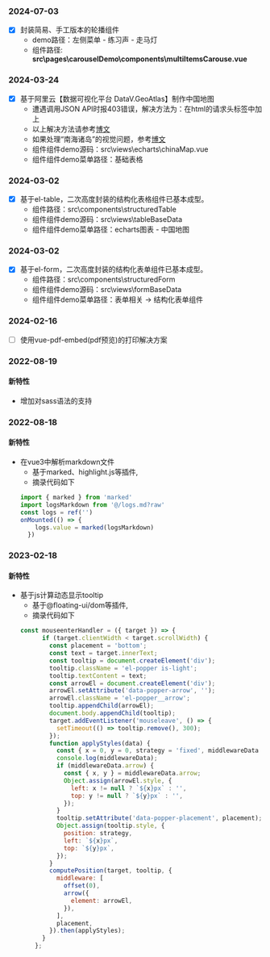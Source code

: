 
### 2024-07-03
+ [x] 封装简易、手工版本的轮播组件
  * demo路径：左侧菜单 - 练习声 - 走马灯
  * 组件路径: **src\pages\carouselDemo\components\multiItemsCarouse.vue**

### 2024-03-24
+ [x] 基于阿里云【数据可视化平台 DataV.GeoAtlas】制作中国地图
  * 遭遇调用JSON API时报403错误，解决方法为：在html的请求头标签中加上<meta name=”referrer” content=”no-referrer”>
  * 以上解决方法请参考[博文](https://www.pipipi.net/20626.html)
  * 如果处理“南海诸岛”的视觉问题，参考[博文](https://blog.csdn.net/n_2021/article/details/132836912)
  * 组件组件demo源码：src\views\echarts\chinaMap.vue
  * 组件组件demo菜单路径：基础表格

### 2024-03-02
+ [x] 基于el-table，二次高度封装的结构化表格组件已基本成型。
  * 组件路径：src\components\structuredTable
  * 组件组件demo源码：src\views\tableBaseData
  * 组件组件demo菜单路径：echarts图表 - 中国地图

### 2024-03-02
+ [x] 基于el-form，二次高度封装的结构化表单组件已基本成型。
  * 组件路径：src\components\structuredForm
  * 组件组件demo源码：src\views\formBaseData
  * 组件组件demo菜单路径：表单相关 -> 结构化表单组件

### 2024-02-16
+ [ ] 使用vue-pdf-embed(pdf预览)的打印解决方案

### 2022-08-19
#### 新特性
- 增加对sass语法的支持

### 2022-08-18
#### 新特性
- 在vue3中解析markdown文件
  - 基于marked、highlight.js等插件,
  - 摘录代码如下
  ```javascript
  import { marked } from 'marked'
  import logsMarkdown from '@/logs.md?raw'
  const logs = ref('')
  onMounted(() => {
      logs.value = marked(logsMarkdown)
    })
  ```
### 2023-02-18
#### 新特性
- 基于js计算动态显示tooltip
  - 基于@floating-ui/dom等插件,
  - 摘录代码如下
  ```javascript
  const mouseenterHandler = ({ target }) => {
        if (target.clientWidth < target.scrollWidth) {
          const placement = 'bottom';
          const text = target.innerText;
          const tooltip = document.createElement('div');
          tooltip.className = 'el-popper is-light';
          tooltip.textContent = text;
          const arrowEl = document.createElement('div');
          arrowEl.setAttribute('data-popper-arrow', '');
          arrowEl.className = 'el-popper__arrow';
          tooltip.appendChild(arrowEl);
          document.body.appendChild(tooltip);
          target.addEventListener('mouseleave', () => {
            setTimeout(() => tooltip.remove(), 300);
          });
          function applyStyles(data) {
            const { x = 0, y = 0, strategy = 'fixed', middlewareData } = data;
            console.log(middlewareData);
            if (middlewareData.arrow) {
              const { x, y } = middlewareData.arrow;
              Object.assign(arrowEl.style, {
                left: x != null ? `${x}px` : '',
                top: y != null ? `${y}px` : '',
              });
            }
            tooltip.setAttribute('data-popper-placement', placement);
            Object.assign(tooltip.style, {
              position: strategy,
              left: `${x}px`,
              top: `${y}px`,
            });
          }
          computePosition(target, tooltip, {
            middleware: [
              offset(0),
              arrow({
                element: arrowEl,
              }),
            ],
            placement,
          }).then(applyStyles);
        }
      };
  ```